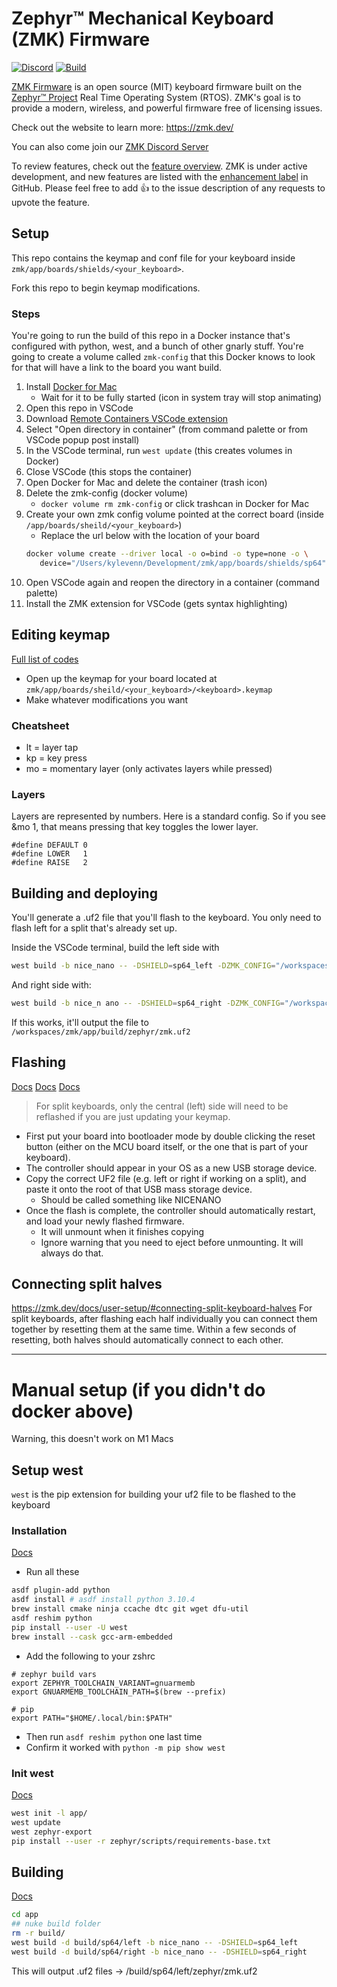 # Zephyr™ Mechanical Keyboard (ZMK) Firmware

[![Discord](https://img.shields.io/discord/719497620560543766)](https://zmk.dev/community/discord/invite)
[![Build](https://github.com/zmkfirmware/zmk/workflows/Build/badge.svg)](https://github.com/zmkfirmware/zmk/actions)

[ZMK Firmware](https://zmk.dev/) is an open source (MIT) keyboard firmware built on the [Zephyr™ Project](https://www.zephyrproject.org/) Real Time Operating System (RTOS). ZMK's goal is to provide a modern, wireless, and powerful firmware free of licensing issues.

Check out the website to learn more: https://zmk.dev/

You can also come join our [ZMK Discord Server](https://zmk.dev/community/discord/invite)

To review features, check out the [feature overview](https://zmk.dev/docs/). ZMK is under active development, and new features are listed with the [enhancement label](https://github.com/zmkfirmware/zmk/issues?q=is%3Aissue+is%3Aopen+label%3Aenhancement) in GitHub. Please feel free to add 👍 to the issue description of any requests to upvote the feature.


## Setup
This repo contains the keymap and conf file for your keyboard inside `zmk/app/boards/shields/<your_keyboard>`.

Fork this repo to begin keymap modifications.

### Steps
You're going to run the build of this repo in a Docker instance that's configured with python, west, and a bunch of other gnarly stuff.
You're going to create a volume called `zmk-config` that this Docker knows to look for that will have a link to the board you want build.

1. Install [Docker for Mac](https://docs.docker.com/desktop/mac/install/)
   - Wait for it to be fully started (icon in system tray will stop animating)
1. Open this repo in VSCode
1. Download [Remote Containers VSCode extension](https://marketplace.visualstudio.com/items?itemName=ms-vscode-remote.remote-containers)
1. Select "Open directory in container" (from command palette or from VSCode popup post install)
1. In the VSCode terminal, run `west update` (this creates volumes in Docker)
1. Close VSCode (this stops the container) 
1. Open Docker for Mac and delete the container (trash icon)
1. Delete the zmk-config (docker volume) 
   - `docker volume rm zmk-config` or click trashcan in Docker for Mac
1. Create your own zmk config volume pointed at the correct board (inside `/app/boards/sheild/<your_keyboard>`)
   - Replace the url below with the location of your board
   ```bash
   docker volume create --driver local -o o=bind -o type=none -o \
      device="/Users/kylevenn/Development/zmk/app/boards/shields/sp64" zmk-config 
   ```
1. Open VSCode again and reopen the directory in a container (command palette)
1. Install the ZMK extension for VSCode (gets syntax highlighting)

## Editing keymap
[Full list of codes](https://zmk.dev/docs/codes/)

* Open up the keymap for your board located at `zmk/app/boards/sheild/<your_keyboard>/<keyboard>.keymap`
* Make whatever modifications you want 

### Cheatsheet
* lt = layer tap <long press layer to activate> <key press action>
* kp = key press
* mo = momentary layer (only activates layers while pressed)

### Layers
Layers are represented by numbers. Here is a standard config. So if you see &mo 1, that means pressing that key toggles the lower layer.
```
#define DEFAULT 0
#define LOWER   1
#define RAISE   2
```

## Building and deploying
You'll generate a .uf2 file that you'll flash to the keyboard. You only need to flash left for a split that's already set up.

Inside the VSCode terminal, build the left side with
```bash
west build -b nice_nano -- -DSHIELD=sp64_left -DZMK_CONFIG="/workspaces/zmk-config/config"
```
And right side with:
```bash 
west build -b nice_n ano -- -DSHIELD=sp64_right -DZMK_CONFIG="/workspaces/zmk-config/config"
```

If this works, it'll output the file to `/workspaces/zmk/app/build/zephyr/zmk.uf2`

## Flashing 
[Docs](https://zmk.dev/docs/user-setup/#flashing-uf2-files)
[Docs](https://zmk.dev/docs/development/build-flash/#flashing)
[Docs](https://zmk.dev/docs/customization#flashing-your-changes)

> For split keyboards, only the central (left) side will need to be reflashed if you are just updating your keymap.

* First put your board into bootloader mode by double clicking the reset button (either on the MCU board itself, or the one that is part of your keyboard). 
* The controller should appear in your OS as a new USB storage device.
* Copy the correct UF2 file (e.g. left or right if working on a split), and paste it onto the root of that USB mass storage device. 
   * Should be called something like NICENANO
* Once the flash is complete, the controller should automatically restart, and load your newly flashed firmware.
   * It will unmount when it finishes copying
   * Ignore warning that you need to eject before unmounting.  It will always do that.

## Connecting split halves
https://zmk.dev/docs/user-setup/#connecting-split-keyboard-halves
For split keyboards, after flashing each half individually you can connect them together by resetting them at the same time. Within a few seconds of resetting, both halves should automatically connect to each other.

-----------

# Manual setup (if you didn't do docker above)
Warning, this doesn't work on M1 Macs

## Setup west
`west` is the pip extension for building your uf2 file to be flashed to the keyboard

### Installation
[Docs](https://zmk.dev/docs/development/setup/#prerequisites)
* Run all these
```bash
asdf plugin-add python
asdf install # asdf install python 3.10.4
brew install cmake ninja ccache dtc git wget dfu-util
asdf reshim python
pip install --user -U west
brew install --cask gcc-arm-embedded
```
* Add the following to your zshrc
```
# zephyr build vars
export ZEPHYR_TOOLCHAIN_VARIANT=gnuarmemb
export GNUARMEMB_TOOLCHAIN_PATH=$(brew --prefix)

# pip
export PATH="$HOME/.local/bin:$PATH"
``` 
* Then run `asdf reshim python` one last time
* Confirm it worked with `python -m pip show west`

### Init west
[Docs](https://zmk.dev/docs/development/setup/#initialize-west)

```bash
west init -l app/
west update
west zephyr-export
pip install --user -r zephyr/scripts/requirements-base.txt
```

## Building
[Docs](https://zmk.dev/docs/development/build-flash/#building-for-split-keyboards)
```bash
cd app
## nuke build folder
rm -r build/
west build -d build/sp64/left -b nice_nano -- -DSHIELD=sp64_left
west build -d build/sp64/right -b nice_nano -- -DSHIELD=sp64_right
```

This will output .uf2 files -> /build/sp64/left/zephyr/zmk.uf2
